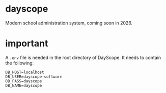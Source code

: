 # dayscope
Modern school administration system, coming soon in 2026.

# important
A ``.env`` file is needed in the root directory of DayScope. It needs to contain the following:
```
DB_HOST=localhost
DB_USER=dayscope-software
DB_PASS=dayscope
DB_NAME=dayscope
```
